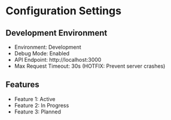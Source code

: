 # Configuration Settings

## Development Environment
- Environment: Development
- Debug Mode: Enabled
- API Endpoint: http://localhost:3000
- Max Request Timeout: 30s (HOTFIX: Prevent server crashes)

## Features
- Feature 1: Active
- Feature 2: In Progress
- Feature 3: Planned